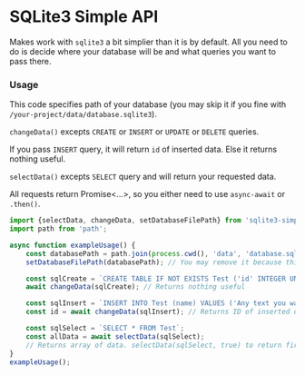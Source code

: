 # SQLite3 Simple API

Makes work with `sqlite3` a bit simplier than it is by default.
All you need to do is decide where your database will be and what queries you want to pass there.

### Usage

This code specifies path of your database (you may skip it if you fine with `/your-project/data/database.sqlite3`).

`changeData()` excepts `CREATE` or `INSERT` or `UPDATE` or `DELETE` queries.

If you pass `INSERT` query, it will return `id` of inserted data. Else it returns nothing useful.

`selectData()` excepts `SELECT` query and will return your requested data.

All requests return Promise<...>, so you either need to use `async-await` or `.then()`. 

```javascript
import {selectData, changeData, setDatabaseFilePath} from 'sqlite3-simple-api';
import path from 'path';

async function exampleUsage() {
    const databasePath = path.join(process.cwd(), 'data', 'database.sqlite3');
    setDatabaseFilePath(databasePath); // You may remove it because this path is set by default

    const sqlCreate = `CREATE TABLE IF NOT EXISTS Test ('id' INTEGER UNIQUE PRIMARY KEY AUTOINCREMENT, 'name' TEXT);`;
    await changeData(sqlCreate); // Returns nothing useful

    const sqlInsert = `INSERT INTO Test (name) VALUES ('Any text you want');`;
    const id = await changeData(sqlInsert); // Returns ID of inserted data

    const sqlSelect = `SELECT * FROM Test`;
    const allData = await selectData(sqlSelect);
    // Returns array of data. selectData(sqlSelect, true) to return first value only
}
exampleUsage();
```
